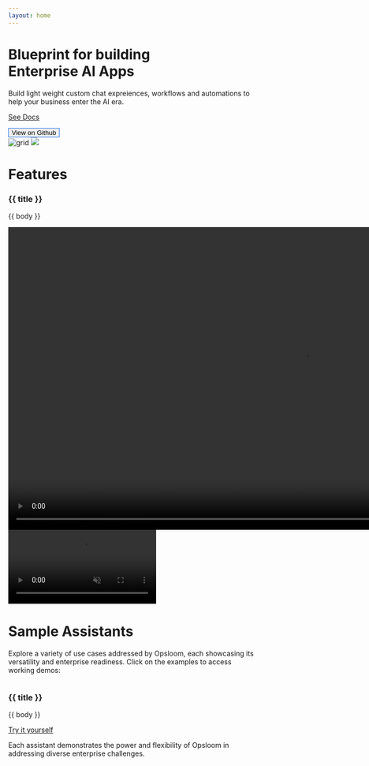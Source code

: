 ```yaml
---
layout: home
---
```

<script setup>
  import { shallowRef } from 'vue';
  import GithubSVG from './lib/assets/github.svg?component';
  import PlaySVG from './lib/assets/play.svg?component';

  import LayersSVG from './lib/assets/svg/layers.svg?component';
  import BlocksSVG from './lib/assets/svg/blocks.svg?component';
  import CodeSVG from './lib/assets/svg/code.svg?component';
  import BrushSVG from './lib/assets/svg/brush.svg?component';
  import PhoneSVG from './lib/assets/svg/phone.svg?component';
  import AgentSVG from './lib/assets/svg/agent.svg?component';

  const cards = shallowRef( [
    {
        icon: LayersSVG,
        title: "Interactive Chatbot Interface",
        body: "Provides seamless interaction capabilities with built-in features to store and retrieve conversation history, ensuring contextual continuity."
    },
        {
        icon: BlocksSVG,
        title: "Custom Assistant Framework",
        body: "A robust foundation for building and integrating tailored assistants to meet specific enterprise needs."
    },
        {
        icon: CodeSVG,
        title: "Agentic Framework",
        body: "Provides an agentic interface to interact with LLMs with constructs such as agents and tools to accomplish complex tasks."
    },
        {
        icon: CodeSVG,
        title: "Embeddable Design",
        body: "Optimized for embedding chatbot experiences into existing applications and ecosystems, enabling smooth integration with enterprise workflows.  "
    },
    {
        icon: BrushSVG,
        title: "Customizable Look and Feel",
        body: "Offers easy-to-use options for branding and interface customization to align with organizational identity."
    },
    {
        icon: PhoneSVG,
        title: "Responsive Mobile-Friendly Design",
        body: " Ensures accessibility and usability across devices with a fully responsive interface."
    }
  ])

  const assistants = shallowRef( [
    {
        title: "Product Support Assistant",
        body: "A conversational assistant designed to navigate Opsloom documentation, offering quick and accurate product support for users",
        src: "landing/avatar/docs.jpg",
        alt: "random documents",
        href:"/rag-assistant",
    },
    {
        title: "Data Insights Assistant (Text-to-SQL)",
        body: "Enables users to query data interactively, transforming natural language queries into SQL. This example focuses on AWS cost analytics for insights",
        src: "landing/avatar/data.jpg",
        alt: "random data",
        href:"/text-to-sql-assistant",
    },
    {
        title: "Rules Engine Assistant",
        body: "Allows articulation of complex business rules and evaluates them dynamically. Integrated with cost analytics, it demonstrates rule-based decision-making tailored to specific needs",
        src: "landing/avatar/list.jpg",
        alt: "lists pinned to a wall",
        href:"",
    },
    {
        title: "Custom Workflow Assistant",
        body: "Configurable workflows designed for small businesses. Build assistants such as lead capture directly on your website",
        src: "landing/avatar/business.jpg",
        alt: "business",
        href:"",
    },
  ])

  const openLink = (href) => {
    window.open(href, '_blank')
  }
</script>

<div class="w-full pt-16">
  <div class="relative grid sm:grid-cols-[5fr_1fr] w-full">
    <div class="pt-16">
      <h1 class="!text-[60px] lg:!text-[75px] !leading-[1.1em] !font-bold pb-4">
        Blueprint for building <br/> Enterprise AI Apps
      </h1>
      <p class="!leading-[1.5em] max-w-[500px]">
        Build light weight custom chat expreiences, workflows and automations to help your business enter the AI era.
      </p>
      <div class="pt-6 flex flex-col sm:flex-row gap-4 [&>*]:w-full sm:[&>*]:w-fit">
        <a href="/introduction" class="px-10 py-1 bg-[#1f6feb] rounded-full flex items-center justify-center [&:not(:hover)]:!text-[white] !no-underline">
          <PlaySVG class="mr-2 w-[25px]"/>
          <p>
            See Docs
          </p>
        </a>
        <button class="px-10 py-4 rounded-full flex items-center justify-center" style="border: 1px solid #1f6feb">
          <GithubSVG class="w-[30px] mr-2"/> 
          View on Github
        </button>
      </div>
    </div>
    <div class="absolute right-0 top-0 bg-[#8f98d812] flex items-center justify-center rounded-3xl h-[500px] w-[700px] pointer-events-none">
      <img src="/landing/grid.png" alt="grid" class="absolute opacity-10 h-full top-0"/>
      <img src="/landing/star.svg" class="hidden lg:block animate-spin" style="animation-duration: 15s "/>
    </div>
  </div>
</div>

<div class="w-full pt-36"></div>

# Features
<div class="w-full pt-6">
  <div class="grid md:grid-cols-2 xl:grid-cols-3 gap-7">
    <div v-for="({title, body, icon}, idx) in cards" class="group relative flex flex-col bg-[#8f98d812] p-6 rounded-r-2xl md:rounded-2xl">
      <component :is="icon" class="w-[50px] mr-2 fill-[#9ca6dd1f] "/>
      <h3 class="!mt-6">{{ title }}</h3>
      <p>
        {{ body }}
      </p>
      <div class="absolute -left-[100px] top-0 w-[100px] h-full bg-[#8f98d812] md:hidden"/>
    </div>
  </div>
</div>

<div class="w-full pt-2 mt-20">
  <div class="w-full h-fit md:p-6 rounded-3xl bg-[#8f98d812] flex items-center justify-center">
    <!-- 
    Couple of videos, for each sample. Should probably load it on you tube or host somewhere else and provide the references
    -->
    <video width="1200" height="614" autoplay loop muted class="hidden sm:block rounded-3xl opacity-90">
      <source src="/landing/demo.mp4" type="video/mp4">
          Your browser does not support the video tag.
    </video>
    <video autoplay loop muted class="-mt-8 sm:hidden rounded-xl opacity-90">
      <source src="/landing/demo-sm.mp4" type="video/mp4">
          Your browser does not support the video tag.
    </video>
  </div>
  <div>
  </div>
  <div>
  </div>
</div>

<div class="w-full pt-20"></div>

# Sample Assistants

Explore a variety of use cases addressed by Opsloom, each showcasing its versatility and enterprise readiness. Click on the examples to access working demos:

<div class="w-full pt-10">
  <div class="grid md:grid-cols-2 xl:grid-cols-4 gap-7">
    <div v-for="({title, body, src, href, alt}, idx) in assistants" class="group relative flex flex-col border-[#b9a5a536] border-t border-r border-b md:border-l p-6 rounded-r-2xl md:rounded-2xl cursor-pointer hover:bg-opacity-10 hover:bg-[#1f6feb] transition-colors" @click="!!href && openLink(href)" >
      <img :src="src" :alt="alt" class="self-center rounded-full h-[75px] w-[75px] object-cover group-hover:scale-105 transition-transform"/>
      <h3 class="text-center !mt-6">{{ title }}</h3>
      <p class="text-center">
        {{ body }}
      </p>
      <div class="absolute -left-[100px] -top-[1px] w-[100px] h-[calc(100%+2px)] md:hidden border-[#b9a5a536] group-hover:bg-opacity-10 group-hover:bg-[#1f6feb] transition-colors border-y"/>
    </div>
  </div>
  <a href="/setting-up-locally" class="mt-12 mx-auto w-[250px] px-10 bg-[#1f6feb] rounded-full flex items-center justify-center [&:not(:hover)]:!text-[white] !no-underline">
    <PlaySVG class="mr-2 w-[25px]"/>
    <p>
      Try it yourself
    </p>
  </a>
  <p class="text-center !mt-6">
    Each assistant demonstrates the power and flexibility of Opsloom in addressing diverse enterprise challenges.
  </p>
</div>



